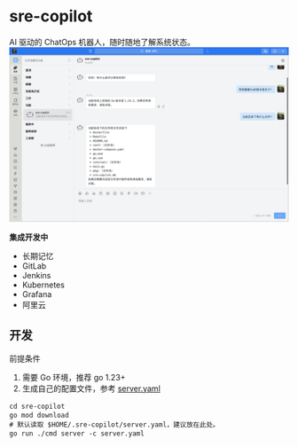 # sre-copilot

AI 驱动的 ChatOps 机器人，随时随地了解系统状态。
![主页](docs/images/chat.png)

**集成开发中**

- 长期记忆
- GitLab
- Jenkins
- Kubernetes
- Grafana
- 阿里云

## 开发

前提条件

1. 需要 Go 环境，推荐 go 1.23+
2. 生成自己的配置文件，参考 [server.yaml](conf/server.yaml)

```shell
cd sre-copilot
go mod download
# 默认读取 $HOME/.sre-copilot/server.yaml，建议放在此处。
go run ./cmd server -c server.yaml
```
